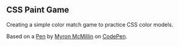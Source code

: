 CSS Paint Game
--------------
Creating a simple color match game to practice CSS color models.

Based on a [Pen](https://codepen.io/mmmyron/pen/qGeYLJ) by [Myron McMillin](https://codepen.io/mmmyron) on [CodePen](https://codepen.io).
